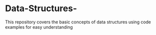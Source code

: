 # Data-Structures-
This repository covers the basic concepts of data structures using code examples for easy understanding
